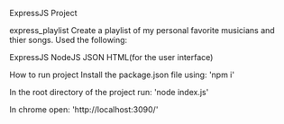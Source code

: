 ExpressJS Project

express_playlist
Create a playlist of my personal favorite musicians and thier songs. Used the following:

ExpressJS
NodeJS
JSON
HTML(for the user interface)

How to run project
Install the package.json file using: 
'npm i'

In the root directory of the project run: 
'node index.js'

In chrome open: 'http://localhost:3090/'
